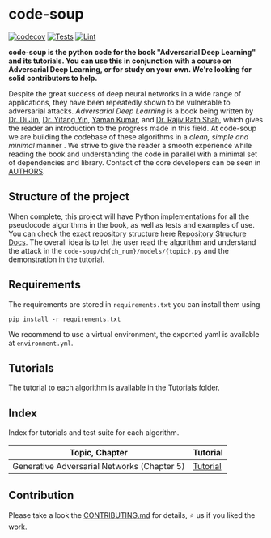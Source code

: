 # code-soup
[![codecov](https://codecov.io/gh/Adversarial-Deep-Learning/code-soup/branch/main/graph/badge.svg?token=OQIJCADZF0)](https://codecov.io/gh/Adversarial-Deep-Learning/code-soup)
[![Tests](https://github.com/Adversarial-Deep-Learning/code-soup/actions/workflows/pytest.yml/badge.svg)](https://github.com/Adversarial-Deep-Learning/code-soup/actions/workflows/pytest.yml)
[![Lint](https://github.com/Adversarial-Deep-Learning/code-soup/actions/workflows/lint.yml/badge.svg)](https://github.com/Adversarial-Deep-Learning/code-soup/actions/workflows/lint.yml)

**code-soup is the python code for the book "Adversarial Deep Learning" and its tutorials. You can use this in conjunction with a course on Adversarial Deep Learning, or for study on your own. We're looking for solid contributors to help.**

Despite the great success of deep neural networks in a wide range of applications, they have been repeatedly shown to be vulnerable to adversarial attacks. *Adversarial Deep Learning* is a book being written by [Dr. Di Jin](https://scholar.google.com/citations?user=x5QTK9YAAAAJ&hl=en), [Dr. Yifang Yin](https://yifangyin.github.io/), [Yaman Kumar](https://sites.google.com/view/yaman-kumar/), and [Dr. Rajiv Ratn Shah](https://www.iiitd.ac.in/rajivratn), which gives the reader an introduction to the progress made in this field. At code-soup we are building the codebase of these algorithms in a *clean, simple and minimal* manner . We strive to give the reader a smooth experience while reading the book and understanding the code in parallel with a minimal set of dependencies and library. Contact of the core developers can be seen in [AUTHORS](./AUTHORS.md).

## Structure of the project
When complete, this project will have Python implementations for all the pseudocode algorithms in the book, as well as tests and examples of use. You can check the exact repository structure here [Repository Structure Docs](./REPO_STRUCTURE.md).
The overall idea is to let the user read the algorithm and understand the attack in the `code-soup/ch{ch_num}/models/{topic}.py` and the demonstration in the tutorial.

## Requirements
The requirements are stored in `requirements.txt` you can install them using
```
pip install -r requirements.txt
```
We recommend to use a virtual environment, the exported yaml is available at `environment.yml`.

## Tutorials
The tutorial to each algorithm is available in the Tutorials folder.

## Index
Index for tutorials and test suite for each algorithm.

| Topic, Chapter | Tutorial |
|--|--|
| Generative Adversarial Networks (Chapter 5) | [Tutorial](./Tutorials/ch5/GAN/GAN_Tutorial.ipynb) |


## Contribution
Please take a look the [CONTRIBUTING.md](https://github.com/Adversarial-Deep-Learning/code-soup/blob/main/CONTRIBUTING.md) for details, :star: us if you liked the work.

